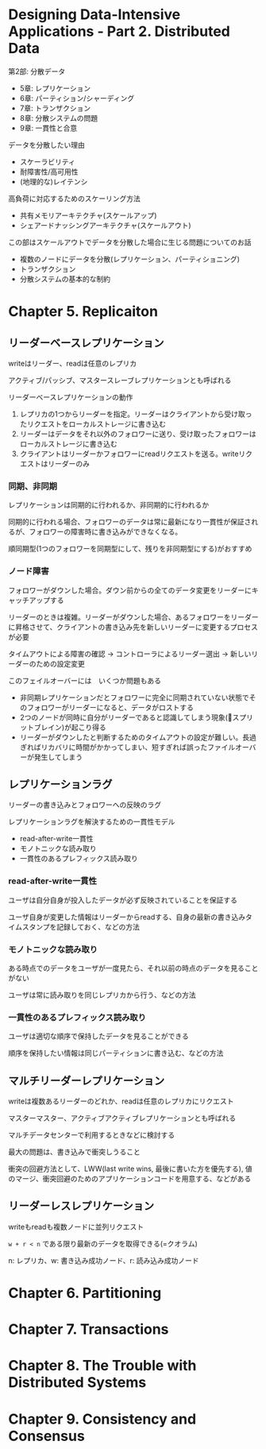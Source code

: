 Designing Data-Intensive Applications - Part 2. Distributed Data
===

第2部: 分散データ

* 5章: レプリケーション
* 6章: パーティション/シャーディング
* 7章: トランザクション
* 8章: 分散システムの問題
* 9章: 一貫性と合意

データを分散したい理由
* スケーラビリティ
* 耐障害性/高可用性
* (地理的な)レイテンシ

高負荷に対応するためのスケーリング方法

* 共有メモリアーキテクチャ(スケールアップ)
* シェアードナッシングアーキテクチャ(スケールアウト)

この部はスケールアウトでデータを分散した場合に生じる問題についてのお話

* 複数のノードにデータを分散(レプリケーション、パーティショニング)
* トランザクション
* 分散システムの基本的な制約


# Chapter 5. Replicaiton

##  リーダーベースレプリケーション

writeはリーダー、readは任意のレプリカ

アクティブ/パッシブ、マスタースレーブレプリケーションとも呼ばれる

リーダーベースレプリケーションの動作

1. レプリカの1つからリーダーを指定。リーダーはクライアントから受け取ったリクエストをローカルストレージに書き込む
2. リーダーはデータをそれ以外のフォロワーに送り、受け取ったフォロワーはローカルストレージに書き込む
3. クライアントはリーダーかフォロワーにreadリクエストを送る。writeリクエストはリーダーのみ

### 同期、非同期

レプリケーションは同期的に行われるか、非同期的に行われるか

同期的に行われる場合、フォロワーのデータは常に最新になり一貫性が保証されるが、フォロワーの障害時に書き込みができなくなる。

順同期型(1つのフォロワーを同期型にして、残りを非同期型にする)がおすすめ

### ノード障害

フォロワーがダウンした場合。ダウン前からの全てのデータ変更をリーダーにキャッチアップする

リーダーのときは複雑。リーダーがダウンした場合、あるフォロワーをリーダーに昇格させて、クライアントの書き込み先を新しいリーダーに変更するプロセスが必要

タイムアウトによる障害の確認 -> コントローラによるリーダー選出 -> 新しいリーダーのための設定変更

このフェイルオーバーには　いくつか問題もある

* 非同期レプリケーションだとフォロワーに完全に同期されていない状態でそのフォロワーがリーダーになると、データがロストする
* 2つのノードが同時に自分がリーダーであると認識してしまう現象(スプリットブレイン)が起こり得る
* リーダーがダウンしたと判断するためのタイムアウトの設定が難しい。長過ぎればリカバリに時間がかかってしまい、短すぎれば誤ったファイルオーバーが発生してしまう

## レプリケーションラグ

リーダーの書き込みとフォロワーへの反映のラグ

レプリケーションラグを解決するための一貫性モデル

* read-after-write一貫性
* モノトニックな読み取り
* 一貫性のあるプレフィックス読み取り

### read-after-write一貫性

ユーザは自分自身が投入したデータが必ず反映されていることを保証する

ユーザ自身が変更した情報はリーダーからreadする、自身の最新の書き込みタイムスタンプを記録しておく、などの方法

### モノトニックな読み取り

ある時点でのデータをユーザが一度見たら、それ以前の時点のデータを見ることがない

ユーザは常に読み取りを同じレプリカから行う、などの方法

### 一貫性のあるプレフィックス読み取り

ユーザは適切な順序で保持したデータを見ることができる

順序を保持したい情報は同じパーティションに書き込む、などの方法

## マルチリーダーレプリケーション

writeは複数あるリーダーのどれか、readは任意のレプリカにリクエスト

マスターマスター、アクティブアクティブレプリケーションとも呼ばれる

マルチデータセンターで利用するときなどに検討する

最大の問題は、書き込みで衝突しうること

衝突の回避方法として、LWW(last write wins, 最後に書いた方を優先する),
値のマージ、衝突回避のためのアプリケーションコードを用意する、などがある

## リーダーレスレプリケーション

writeもreadも複数ノードに並列リクエスト

`w + r < n` である限り最新のデータを取得できる(=クオラム)

n: レプリカ、w: 書き込み成功ノード、r: 読み込み成功ノード

# Chapter 6. Partitioning

# Chapter 7. Transactions

# Chapter 8. The Trouble with Distributed Systems

# Chapter 9. Consistency and Consensus
